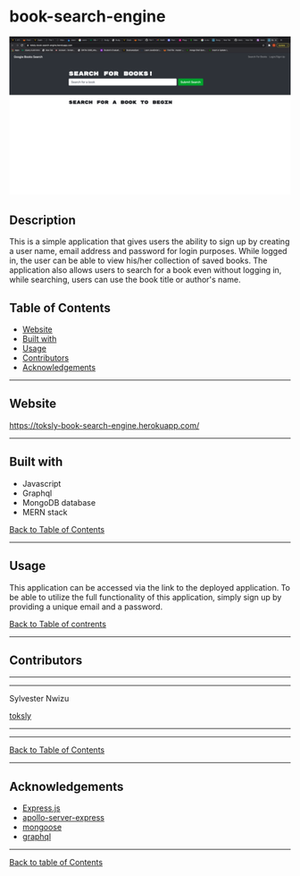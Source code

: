 # book-search-engine
![Screenshot of book-search-engine](images/screenShot.png)

## Description

This is a simple application that  gives users the ability to sign up by creating a user name, email address and password for login purposes. While logged in, the user can be able to view his/her collection of saved books. The application also allows users to search for a book even without logging in, while searching, users can use the book title  or author's name.

## Table of Contents

- [Website](#website)
- [Built with](#built-with)
- [Usage](#usage)
- [Contributors](#contributors)
- [Acknowledgements](#acknowledgements)

---

## Website

https://toksly-book-search-engine.herokuapp.com/

---

## Built with

- Javascript
- Graphql
- MongoDB database
- MERN stack


[Back to Table of Contents](#table-of-contents)

---

## Usage

This application can be accessed via the link to the deployed application. To be able to utilize the full functionality of this application, simply sign up by providing a unique email and a password.

[Back to Table of contrents](#table-of-contents)

---

## Contributors

---
---
Sylvester Nwizu

[toksly](https://https://github.com/toksly)

---
---

[Back to Table of Contents](#table-of-contents)

---

## Acknowledgements

- [Express.js](https://www.npmjs.com/package/express)
- [apollo-server-express](https://www.npmjs.com/package/apollo-server-express)
- [mongoose](https://www.npmjs.com/package/mongoose)
- [graphql](https://www.npmjs.com/package/graphql)

---

[Back to table of Contents](#table-of-contents)

